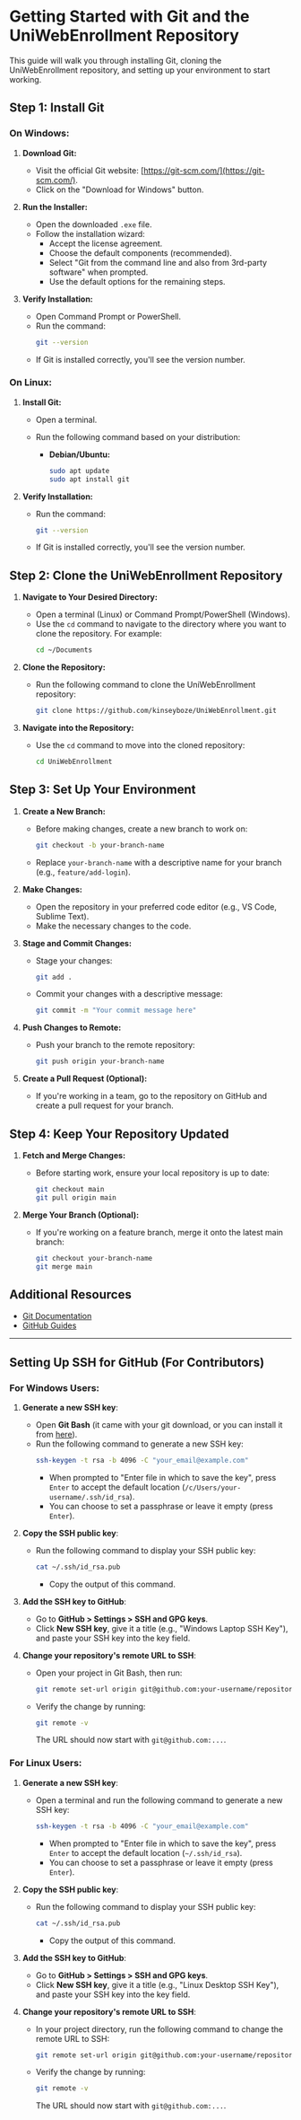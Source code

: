 # Getting Started with Git and the UniWebEnrollment Repository

This guide will walk you through installing Git, cloning the UniWebEnrollment repository, and setting up your environment to start working.

## Step 1: Install Git

### On Windows:
1. **Download Git:**
   - Visit the official Git website: [https://git-scm.com/](https://git-scm.com/).
   - Click on the "Download for Windows" button.

2. **Run the Installer:**
   - Open the downloaded `.exe` file.
   - Follow the installation wizard:
     - Accept the license agreement.
     - Choose the default components (recommended).
     - Select "Git from the command line and also from 3rd-party software" when prompted.
     - Use the default options for the remaining steps.

3. **Verify Installation:**
   - Open Command Prompt or PowerShell.
   - Run the command:
     ```bash
     git --version
     ```
   - If Git is installed correctly, you'll see the version number.

### On Linux:
1. **Install Git:**
   - Open a terminal.
   - Run the following command based on your distribution:

     - **Debian/Ubuntu:**
       ```bash
       sudo apt update
       sudo apt install git
       ```

2. **Verify Installation:**
   - Run the command:
     ```bash
     git --version
     ```
   - If Git is installed correctly, you'll see the version number.

## Step 2: Clone the UniWebEnrollment Repository

1. **Navigate to Your Desired Directory:**
   - Open a terminal (Linux) or Command Prompt/PowerShell (Windows).
   - Use the `cd` command to navigate to the directory where you want to clone the repository. For example:
     ```bash
     cd ~/Documents
     ```

2. **Clone the Repository:**
   - Run the following command to clone the UniWebEnrollment repository:
     ```bash
     git clone https://github.com/kinseyboze/UniWebEnrollment.git
     ```

3. **Navigate into the Repository:**
   - Use the `cd` command to move into the cloned repository:
     ```bash
     cd UniWebEnrollment
     ```

## Step 3: Set Up Your Environment

1. **Create a New Branch:**
   - Before making changes, create a new branch to work on:
     ```bash
     git checkout -b your-branch-name
     ```
   - Replace `your-branch-name` with a descriptive name for your branch (e.g., `feature/add-login`).

2. **Make Changes:**
   - Open the repository in your preferred code editor (e.g., VS Code, Sublime Text).
   - Make the necessary changes to the code.

3. **Stage and Commit Changes:**
   - Stage your changes:
     ```bash
     git add .
     ```
   - Commit your changes with a descriptive message:
     ```bash
     git commit -m "Your commit message here"
     ```

4. **Push Changes to Remote:**
   - Push your branch to the remote repository:
     ```bash
     git push origin your-branch-name
     ```

5. **Create a Pull Request (Optional):**
   - If you're working in a team, go to the repository on GitHub and create a pull request for your branch.

## Step 4: Keep Your Repository Updated

1. **Fetch and Merge Changes:**
   - Before starting work, ensure your local repository is up to date:
     ```bash
     git checkout main
     git pull origin main
     ```

2. **Merge Your Branch (Optional):**
   - If you're working on a feature branch, merge it onto the latest main branch:
     ```bash
     git checkout your-branch-name
     git merge main
     ```

## Additional Resources

- [Git Documentation](https://git-scm.com/doc)
- [GitHub Guides](https://guides.github.com/)

---

## Setting Up SSH for GitHub (For Contributors)

### For **Windows** Users:

1. **Generate a new SSH key**:
   - Open **Git Bash** (it came with your git download, or you can install it from [here](https://git-scm.com/)).
   - Run the following command to generate a new SSH key:
     ```bash
     ssh-keygen -t rsa -b 4096 -C "your_email@example.com"
     ```
     - When prompted to "Enter file in which to save the key", press `Enter` to accept the default location (`/c/Users/your-username/.ssh/id_rsa`).
     - You can choose to set a passphrase or leave it empty (press `Enter`).

2. **Copy the SSH public key**:
   - Run the following command to display your SSH public key:
     ```bash
     cat ~/.ssh/id_rsa.pub
     ```
     - Copy the output of this command.

3. **Add the SSH key to GitHub**:
   - Go to **GitHub > Settings > SSH and GPG keys**.
   - Click **New SSH key**, give it a title (e.g., "Windows Laptop SSH Key"), and paste your SSH key into the key field.

4. **Change your repository's remote URL to SSH**:
   - Open your project in Git Bash, then run:
     ```bash
     git remote set-url origin git@github.com:your-username/repository-name.git
     ```
   - Verify the change by running:
     ```bash
     git remote -v
     ```
     The URL should now start with `git@github.com:...`.

### For **Linux** Users:

1. **Generate a new SSH key**:
   - Open a terminal and run the following command to generate a new SSH key:
     ```bash
     ssh-keygen -t rsa -b 4096 -C "your_email@example.com"
     ```
     - When prompted to "Enter file in which to save the key", press `Enter` to accept the default location (`~/.ssh/id_rsa`).
     - You can choose to set a passphrase or leave it empty (press `Enter`).

2. **Copy the SSH public key**:
   - Run the following command to display your SSH public key:
     ```bash
     cat ~/.ssh/id_rsa.pub
     ```
     - Copy the output of this command.

3. **Add the SSH key to GitHub**:
   - Go to **GitHub > Settings > SSH and GPG keys**.
   - Click **New SSH key**, give it a title (e.g., "Linux Desktop SSH Key"), and paste your SSH key into the key field.

4. **Change your repository's remote URL to SSH**:
   - In your project directory, run the following command to change the remote URL to SSH:
     ```bash
     git remote set-url origin git@github.com:your-username/repository-name.git
     ```
   - Verify the change by running:
     ```bash
     git remote -v
     ```
     The URL should now start with `git@github.com:...`.
